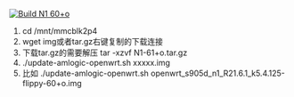 [![Build N1 60+o](https://github.com/MXJNZ6/Flippy-D/actions/workflows/%E6%B5%8B%E8%AF%95.yml/badge.svg)](https://github.com/MXJNZ6/Flippy-D/actions/workflows/%E6%B5%8B%E8%AF%95.yml)
1. cd /mnt/mmcblk2p4
2. wget img或者tar.gz右键复制的下载连接
3. 下载tar.gz的需要解压 tar -xzvf N1-61+o.tar.gz
4. ./update-amlogic-openwrt.sh    xxxxx.img
5. 比如 ./update-amlogic-openwrt.sh
  openwrt_s905d_n1_R21.6.1_k5.4.125-flippy-60+o.img
